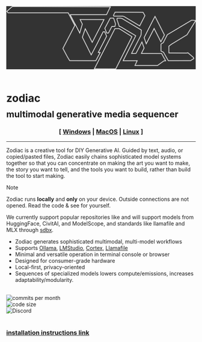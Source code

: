 
<picture>
  <source media="(prefers-color-scheme: dark)" srcset="img_src/zodiac_dark_stealth.png">
  <source media="(prefers-color-scheme: light)" srcset="img_src/zodiac_light_stealth.png">
  <img alt="Futuristic, slanted wireframe block type spelling the word 'ZODIAC' using overlapping and interweaving shapes and triangles for the 'O' and 'A'." src="img_src/zodiac_dark_bg.png">
</picture><br><br>

# zodiac <br><sub>multimodal generative media sequencer</sub>
<div align="center">

### [ [Windows](https://github.com/darkshapes/sdbx/wiki/Develop) | [MacOS](https://github.com/darkshapes/sdbx/wiki/Develop) | [Linux](https://github.com/darkshapes/sdbx/wiki/Develop) ]

 <hr>
 </div>
Zodiac is a creative tool for DIY Generative AI. Guided by text, audio, or copied/pasted files, Zodiac easily chains sophisticated model systems together so that you can concentrate on making the art you want to make, the story you want to tell, and the tools you want to build, rather than build the tool to start making.

> [!NOTE]
> Zodiac runs **locally** and **only** on your device. Outside connections are not opened. Read the code & see for yourself.

We currently support popular repositories like  and will support models from HuggingFace, CivitAI, and ModelScope, and standards like llamafile and MLX through [sdbx](https://github.com/darkshapes/sdbx).

* Zodiac generates sophisticated multimodal, multi-model workflows
* Supports [Ollama](https://ollama.com/), [LMStudio](http://lmstudio.ai/), [Cortex](http://cortex.so), [Llamafile](http://github.com/Mozilla-Ocho/llamafile)
* Minimal and versatile operation in terminal console or browser
* Designed for consumer-grade hardware
* Local-first, privacy-oriented
* Sequences of specialized models lowers compute/emissions, increases adaptability/modularity. <br><br>

![commits per month](https://img.shields.io/github/commit-activity/m/darkshapes/zodiac?color=indigo)<br>
![code size](https://img.shields.io/github/languages/code-size/darkshapes/zodiac?color=navy)<br>
![Discord](https://img.shields.io/discord/1266757128249675867?color=black)<br><br>

### [installation instructions link](https://github.com/darkshapes/sdbx/wiki/Develop)<br>

</div>



